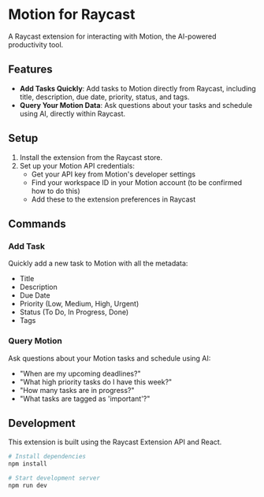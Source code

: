 # Motion for Raycast

A Raycast extension for interacting with Motion, the AI-powered productivity tool.

## Features

- **Add Tasks Quickly**: Add tasks to Motion directly from Raycast, including title, description, due date, priority, status, and tags.
- **Query Your Motion Data**: Ask questions about your tasks and schedule using AI, directly within Raycast.

## Setup

1. Install the extension from the Raycast store.
2. Set up your Motion API credentials:
   - Get your API key from Motion's developer settings
   - Find your workspace ID in your Motion account (to be confirmed how to do this)
   - Add these to the extension preferences in Raycast

## Commands

### Add Task

Quickly add a new task to Motion with all the metadata:
- Title
- Description
- Due Date
- Priority (Low, Medium, High, Urgent)
- Status (To Do, In Progress, Done)
- Tags

### Query Motion

Ask questions about your Motion tasks and schedule using AI:
- "When are my upcoming deadlines?"
- "What high priority tasks do I have this week?"
- "How many tasks are in progress?"
- "What tasks are tagged as 'important'?"

## Development

This extension is built using the Raycast Extension API and React.

```bash
# Install dependencies
npm install

# Start development server
npm run dev
```
